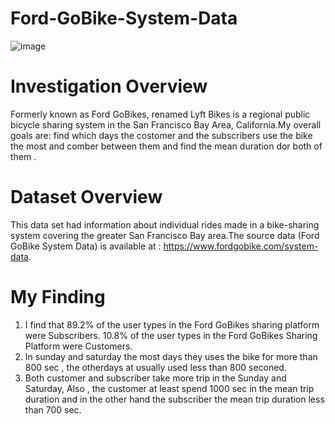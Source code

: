 # Ford-GoBike-System-Data

![image](https://user-images.githubusercontent.com/86546153/134952418-11c8d84d-c961-4c21-99bd-5ef108d562a4.png)

# Investigation Overview
Formerly known as Ford GoBikes, renamed Lyft Bikes is a regional public bicycle sharing system in the San Francisco Bay Area, California.My overall goals are: find which days the costomer and the subscribers use the bike the most and comber between them and find the mean duration dor both of them .
# Dataset Overview
This data set had information about individual rides made in a bike-sharing system covering the greater San Francisco Bay area.The source data (Ford GoBike System Data) is available at : https://www.fordgobike.com/system-data.

# My Finding 
1. I find that 89.2% of the user types in the Ford GoBikes sharing platform were Subscribers. 10.8% of the user types in the Ford GoBikes Sharing Platform were Customers.
2. In sunday and saturday the most days they uses the bike for more than 800 sec , the otherdays at usually used less than 800 seconed.
3. Both customer and subscriber take more trip in the Sunday and Saturday, Also , the customer at least spend 1000 sec in the mean trip duration and in the other hand the subscriber the mean trip duration less than 700 sec.
